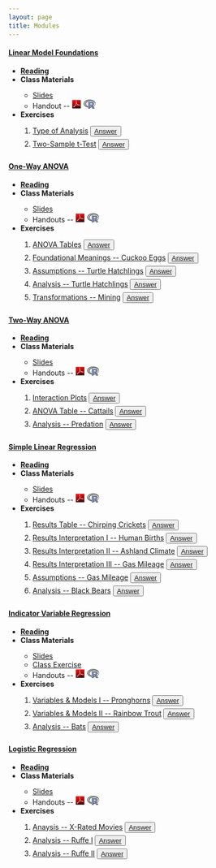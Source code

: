 ```yaml
---
layout: page
title: Modules
---
```


<div class="panel-group" id="accordion">
 
  <div class="panel panel-default">
    <div class="panel-heading">
      <h4 class="panel-title">
        <a data-toggle="collapse" data-parent="#accordion" href="#collapseLMF">Linear Model Foundations</a>
      </h4>
    </div>
    <div id="collapseLMF" class="panel-collapse collapse">
      <div class="panel-body">
      <ul>
        <li><a href="../book/Foundations.pdf" target="_blank"><b>Reading</b></a></li>
        <li><b>Class Materials</b></li>
          <ul>
            <li><a href="LMFoundations/PPT.pptx">Slides</a></li>
            <li>Handout -- <a href="LMFoundations/RHO.pdf"><img src="../img/pdf.png"></a> <a href="LMFoundations/RHO.R" target="_blank"><img src="../img/Rlogo.png"></a></li>
          </ul>
        <li><b>Exercises</b></li>
          <ol>
            <li><a href="LMFoundations/HW1.html">Type of Analysis</a> <button type="button" class="btn btn-light btn-sm btn-space"><a href="../aaa_ExcKeys/KEY_LMFoundations_TypeOfAnalysis.html" target="_blank">Answer</a></button></li>
            <li><a href="LMFoundations/HW2.html">Two-Sample t-Test</a> <button type="button" class="btn btn-light btn-sm btn-space"><a href="../resources/homework-keys/LMFoundations_2_noPrint.pdf" target="_blank">Answer</a></button></li>
          </ol>
      </ul>
      </div>
    </div>
  </div>
  
  <div class="panel panel-default">
    <div class="panel-heading">
      <h4 class="panel-title">
        <a data-toggle="collapse" data-parent="#accordion" href="#collapseAOV1">One-Way ANOVA</a>
      </h4>
    </div>
    <div id="collapseAOV1" class="panel-collapse collapse">
      <div class="panel-body">
      <ul>
        <li><a href="../book/One-Way ANOVA.pdf" target="_blank"><b>Reading</b></a></li>
        <li><b>Class Materials</b></li>
          <ul>
            <li><a href="Anova-1Way/PPT.pptx">Slides</a></li>
            <li>Handouts -- <a href="Anova-1Way/RHO.pdf"><img src="../img/pdf.png"></a> <a href="Anova-1Way/RHO.R" target="_blank"><img src="../img/Rlogo.png"></a></li>
          </ul>
        <li><b>Exercises</b></li>
          <ol>
            <li><a href="Anova-1Way/HW1.html">ANOVA Tables</a> <button type="button" class="btn btn-light btn-sm btn-space"><a href="../resources/homework-keys/Anova-1way_1_noPrint.pdf" target="_blank">Answer</a></button></li>
            <li><a href="Anova-1Way/HW2.html">Foundational Meanings -- Cuckoo Eggs</a> <button type="button" class="btn btn-light btn-sm btn-space"><a href="../resources/homework-keys/Anova-1way_2_noPrint.pdf" target="_blank">Answer</a></button></li>
            <li><a href="Anova-1Way/HW3.html">Assumptions -- Turtle Hatchlings</a> <button type="button" class="btn btn-light btn-sm btn-space"><a href="../resources/homework-keys/Anova-1way_3_noPrint.pdf" target="_blank">Answer</a></button></li>
            <li><a href="Anova-1Way/HW3.html">Analysis -- Turtle Hatchlings</a> <button type="button" class="btn btn-light btn-sm btn-space"><a href="../resources/homework-keys/Anova-1way_3_noPrint.pdf" target="_blank">Answer</a></button></li>
            <li><a href="Anova-1Way/HW4.html">Transformations -- Mining</a> <button type="button" class="btn btn-light btn-sm btn-space"><a href="../resources/homework-keys/Anova-1way_4_noPrint.pdf" target="_blank">Answer</a></button></li>
          </ol>
      </ul>
      </div>
    </div>
  </div>
  
  <div class="panel panel-default">
    <div class="panel-heading">
      <h4 class="panel-title">
        <a data-toggle="collapse" data-parent="#accordion" href="#collapseAOV2">Two-Way ANOVA</a>
      </h4>
    </div>
    <div id="collapseAOV2" class="panel-collapse collapse">
      <div class="panel-body">
      <ul>
        <li><a href="../book/Two-Way ANOVA.pdf" target="_blank"><b>Reading</b></a></li>
        <li><b>Class Materials</b></li>
          <ul>
            <li><a href="Anova-2Way/PPT.pptx">Slides</a></li>
            <li>Handouts -- <a href="Anova-2Way/RHO.pdf"><img src="../img/pdf.png"></a> <a href="Anova-2Way/RHO.R" target="_blank"><img src="../img/Rlogo.png"></a></li>
          </ul>
        <li><b>Exercises</b></li>
          <ol>
            <li><a href="Anova-2Way/HW1.html">Interaction Plots</a> <button type="button" class="btn btn-light btn-sm btn-space"><a href="../resources/homework-keys/Anova-2way_1_noPrint.pdf" target="_blank">Answer</a></button></li>
            <li><a href="Anova-2Way/HW2.html">ANOVA Table -- Cattails</a> <button type="button" class="btn btn-light btn-sm btn-space"><a href="../resources/homework-keys/Anova-2way_2_noPrint.pdf" target="_blank">Answer</a></button></li>
            <li><a href="Anova-2Way/HW3.html">Analysis -- Predation</a> <button type="button" class="btn btn-light btn-sm btn-space"><a href="../resources/homework-keys/Anova-2way_3_noPrint.pdf" target="_blank">Answer</a></button></li>
          </ol>
        </ul>
      </div>
    </div>
  </div>
  
  <div class="panel panel-default">
    <div class="panel-heading">
      <h4 class="panel-title">
        <a data-toggle="collapse" data-parent="#accordion" href="#collapseSLR">Simple Linear Regression</a>
      </h4>
    </div>
    <div id="collapseSLR" class="panel-collapse collapse">
      <div class="panel-body">
      <ul>
        <li><a href="../book/Simple Linear Regression.pdf" target="_blank"><b>Reading</b></a></li>
        <li><b>Class Materials</b></li>
          <ul>
            <li><a href="SLRegression/PPT.pptx">Slides</a></li>
            <li>Handouts -- <a href="SLRegression/RHO.pdf"><img src="../img/pdf.png"></a> <a href="SLRegression/RHO.R" target="_blank"><img src="../img/Rlogo.png"></a></li>
          </ul>
        <li><b>Exercises</b></li>
          <ol>
            <li><a href="SLRegression/HW1.html">Results Table -- Chirping Crickets</a> <button type="button" class="btn btn-light btn-sm btn-space"><a href="../resources/homework-keys/SLRegression_1_noPrint.pdf" target="_blank">Answer</a></button></li>
            <li><a href="SLRegression/HW2.html">Results Interpretation I -- Human Births</a> <button type="button" class="btn btn-light btn-sm btn-space"><a href="../resources/homework-keys/SLRegression_2_noPrint.pdf" target="_blank">Answer</a></button></li>
            <li><a href="SLRegression/HW3.html">Results Interpretation II -- Ashland Climate</a> <button type="button" class="btn btn-light btn-sm btn-space"><a href="../resources/homework-keys/SLRegression_3_noPrint.pdf" target="_blank">Answer</a></button></li>
            <li><a href="SLRegression/HW4.html">Results Interpretation III -- Gas Mileage</a> <button type="button" class="btn btn-light btn-sm btn-space"><a href="../resources/homework-keys/SLRegression_4_noPrint.pdf" target="_blank">Answer</a></button></li>
            <li><a href="SLRegression/HW5.html">Assumptions -- Gas Mileage</a> <button type="button" class="btn btn-light btn-sm btn-space"><a href="../resources/homework-keys/SLRegression_5_noPrint.pdf" target="_blank">Answer</a></button></li>
            <li><a href="SLRegression/HW6.html">Analysis -- Black Bears</a> <button type="button" class="btn btn-light btn-sm btn-space"><a href="../resources/homework-keys/SLRegression_6_noPrint.pdf" target="_blank">Answer</a></button></li>
          </ol>
      </ul>
      </div>
    </div>
  </div>

  <div class="panel panel-default">
    <div class="panel-heading">
      <h4 class="panel-title">
        <a data-toggle="collapse" data-parent="#accordion" href="#collapseIVR">Indicator Variable Regression</a>
      </h4>
    </div>
    <div id="collapseIVR" class="panel-collapse collapse">
      <div class="panel-body">
      <ul>
        <li><a href="../book/One-Way IVR.pdf" target="_blank"><b>Reading</b></a></li>
        <li><b>Class Materials</b></li>
          <ul>
            <li><a href="IVRegression/PPT.pptx">Slides</a></li>
            <li><a href="IVRegression/CE1.html">Class Exercise</a></li>
            <li>Handouts -- <a href="IVRegression/RHO.pdf"><img src="../img/pdf.png"></a> <a href="IVRegression/RHO.R" target="_blank"><img src="../img/Rlogo.png"></a></li>
          </ul>
        <li><b>Exercises</b></li>
          <ol>
            <li><a href="IVRegression/HW1.html">Variables & Models I -- Pronghorns</a> <button type="button" class="btn btn-light btn-sm btn-space"><a href="../resources/homework-keys/IVRegression_1_noPrint.pdf" target="_blank">Answer</a></button></li>
            <li><a href="IVRegression/HW2.html">Variables & Models II -- Rainbow Trout</a> <button type="button" class="btn btn-light btn-sm btn-space"><a href="../resources/homework-keys/IVRegression_2_noPrint.pdf" target="_blank">Answer</a></button></li>
            <li><a href="IVRegression/HW3.html">Analysis -- Bats</a> <button type="button" class="btn btn-light btn-sm btn-space"><a href="../resources/homework-keys/IVRegression_3_noPrint.pdf" target="_blank">Answer</a></button></li>
          </ol>
      </ul>
      </div>
    </div>
  </div>
  
  <div class="panel panel-default">
    <div class="panel-heading">
      <h4 class="panel-title">
        <a data-toggle="collapse" data-parent="#accordion" href="#collapseLogisticR">Logistic Regression</a>
      </h4>
    </div>
    <div id="collapseLogisticR" class="panel-collapse collapse">
      <div class="panel-body">
      <ul>
        <li><a href="../book/Logistic Regression.pdf" target="_blank"><b>Reading</b></a></li>
        <li><b>Class Materials</b></li>
          <ul>
            <li><a href="LogisticRegression/PPT.pptx">Slides</a></li>
            <li>Handouts -- <a href="LogisticRegression/RHO.pdf"><img src="../img/pdf.png"></a> <a href="LogisticRegression/RHO.R" target="_blank"><img src="../img/Rlogo.png"></a></li>
          </ul>
        <li><b>Exercises</b></li>
          <ol>
            <li><a href="LogisticRegression/HW1.html">Anaysis -- X-Rated Movies</a> <button type="button" class="btn btn-light btn-sm btn-space"><a href="../resources/homework-keys/LogisticRegression_1_noPrint.pdf" target="_blank">Answer</a></button></li>
            <li><a href="LogisticRegression/HW2.html">Analysis -- Ruffe I</a> <button type="button" class="btn btn-light btn-sm btn-space"><a href="../resources/homework-keys/LogisticRegression_2_noPrint.pdf" target="_blank">Answer</a></button></li>
            <li><a href="LogisticRegression/HW3.html">Analysis -- Ruffe II</a> <button type="button" class="btn btn-light btn-sm btn-space"><a href="../resources/homework-keys/LogisticRegression_3_noPrint.pdf" target="_blank">Answer</a></button></li>
          </ol>
      </ul>
      </div>
    </div>
  </div>

</div> 


<style>
.btn-space {
    margin-bottom: 5px;
}
</style>
